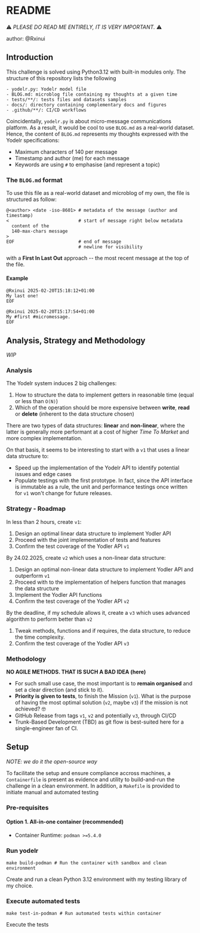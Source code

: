 # README

:warning: *PLEASE DO READ ME ENTIRELY, IT IS VERY IMPORTANT.* :warning:

author: @Rxinui

## Introduction

This challenge is solved using Python3.12 with built-in modules only.
The structure of this repository lists the following

```
- yodelr.py: Yodelr model file
- BLOG.md: microblog file containing my thoughts at a given time
- tests/**/: tests files and datasets samples
- docs/: directory containing complementary docs and figures
- .github/**/: CI/CD workflows 
```

Coincidentally, `yodelr.py` is about micro-message communications platform. As a result, it would be cool to use `BLOG.md` as a real-world dataset.
Hence, the content of `BLOG.md` represents my thoughts expressed with the Yodelr specifications:

- Maximum characters of 140 per message
- Timestamp and author (me) for each message
- Keywords are using `#` to emphasise (and represent a topic)

### The `BLOG.md` format

To use this file as a real-world dataset and microblog of my own, the file is structured as follow:

```
@<author> <date -iso-8601> # metadata of the message (author and timestamp)
<                          # start of message right below metadata
  content of the
  140-max-chars message
>
EOF                        # end of message
                           # newline for visibility
```

with a **First In Last Out** approach -- the most recent message at the top of the file.

#### Example

```
@Rxinui 2025-02-20T15:18:12+01:00
My last one!
EOF

@Rxinui 2025-02-20T15:17:54+01:00
My #first #micromessage.
EOF
```

## Analysis, Strategy and Methodology

_WIP_

### Analysis

The Yodelr system induces 2 big challenges:

1. How to structure the data to implement getters in reasonable time (equal or less than `O(N)`)
2. Which of the operation should be more expensive between **write**, **read** or **delete** (inherent to the data structure chosen)

There are two types of data structures: **linear** and **non-linear**, where the latter is generally more performant at a cost of higher *Time To Market* and more complex implementation.

On that basis, it seems to be interesting to start with a `v1` that uses a linear data structure to:
- Speed up the implementation of the Yodelr API to identify potential issues and edge cases
- Populate testings with the first prototype. In fact, since the API interface is immutable as a rule, the unit and performance testings once written for `v1` won't change for future releases.

### Strategy - Roadmap

In less than 2 hours, create `v1`:

1. Design an optimal linear data structure to implement Yodler API
2. Proceed with the joint implementation of tests and features
3. Confirm the test coverage of the Yodler API `v1`

By 24.02.2025, create `v2` which uses a non-linear data structure:

1. Design an optimal non-linear data structure to implement Yodler API and outperform `v1`
2. Proceed with to the implementation of helpers function that manages the data structure
3. Implement the Yodler API functions 
4. Confirm the test coverage of the Yodler API `v2`

By the deadline, if my schedule allows it, create a `v3` which uses advanced algorithm to perform better than `v2`

1. Tweak methods, functions and if requires, the data structure, to reduce the time complexity.
2. Confirm the test coverage of the Yodler API `v3`

### Methodology

**NO AGILE METHODS. THAT IS SUCH A BAD IDEA (here)**

- For such small use case, the most important is to **remain organised** and set a clear direction (and stick to it).
- **Priority is given to tests**, to finish the Mission (`v1`). What is the purpose of having the most optimal solution (`v2`, maybe `v3`) if the mission is not achieved? :nerd_face:
- GitHub Release from tags `v1`, `v2` and potentially `v3`, through CI/CD
- Trunk-Based Development (TBD) as git flow is best-suited here for a single-engineer fan of CI.

## Setup

_NOTE: we do it the open-source way_

To facilitate the setup and ensure compliance accross machines, a `Containerfile` is present as evidence and utility to build-and-run the challenge in a clean environment.
In addition, a `Makefile` is provided to initiate manual and automated testing

### Pre-requisites

#### Option 1. All-in-one container (recommended)

- Container Runtime: `podman >=5.4.0`

### Run yodelr

```shell
make build-podman # Run the container with sandbox and clean environment
```

Create and run a clean Python 3.12 environment with my testing library of my choice.

### Execute automated tests

```shell
make test-in-podman # Run automated tests within container
```

Execute the tests

